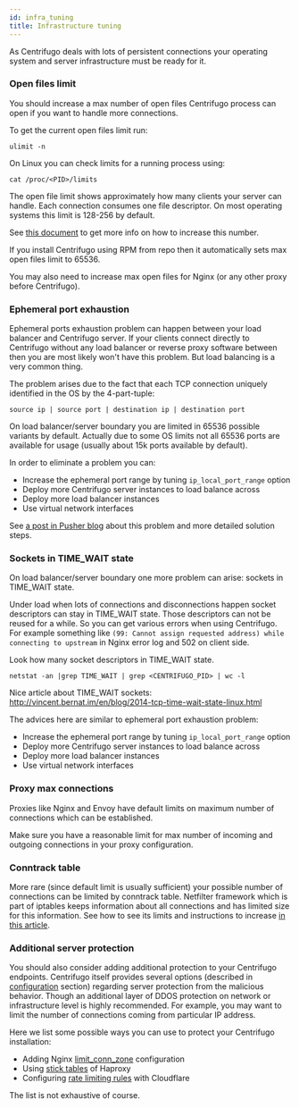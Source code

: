 ```yaml
---
id: infra_tuning
title: Infrastructure tuning
---
```


As Centrifugo deals with lots of persistent connections your operating system and server infrastructure must be ready for it.

### Open files limit

You should increase a max number of open files Centrifugo process can open if you want to handle more connections.

To get the current open files limit run:

```
ulimit -n
```

On Linux you can check limits for a running process using:

```
cat /proc/<PID>/limits
```

The open file limit shows approximately how many clients your server can handle. Each connection consumes one file descriptor. On most operating systems this limit is 128-256 by default.

See [this document](https://docs.riak.com/riak/kv/2.2.3/using/performance/open-files-limit.1.html) to get more info on how to increase this number.

If you install Centrifugo using RPM from repo then it automatically sets max open files limit to 65536.

You may also need to increase max open files for Nginx (or any other proxy before Centrifugo).

### Ephemeral port exhaustion

Ephemeral ports exhaustion problem can happen between your load balancer and Centrifugo server. If your clients connect directly to Centrifugo without any load balancer or reverse proxy software between then you are most likely won't have this problem. But load balancing is a very common thing.

The problem arises due to the fact that each TCP connection uniquely identified in the OS by the 4-part-tuple:

```
source ip | source port | destination ip | destination port
```

On load balancer/server boundary you are limited in 65536 possible variants by default. Actually due to some OS limits not all 65536 ports are available for usage (usually about 15k ports available by default).

In order to eliminate a problem you can:

* Increase the ephemeral port range by tuning `ip_local_port_range` option
* Deploy more Centrifugo server instances to load balance across
* Deploy more load balancer instances
* Use virtual network interfaces

See [a post in Pusher blog](https://making.pusher.com/ephemeral-port-exhaustion-and-how-to-avoid-it/) about this problem and more detailed solution steps.

### Sockets in TIME_WAIT state

On load balancer/server boundary one more problem can arise: sockets in TIME_WAIT state.

Under load when lots of connections and disconnections happen socket descriptors can stay in TIME_WAIT state. Those descriptors can not be reused for a while. So you can get various
errors when using Centrifugo. For example something like `(99: Cannot assign requested address) while connecting to upstream` in Nginx error log and 502 on client side.

Look how many socket descriptors in TIME_WAIT state.

```
netstat -an |grep TIME_WAIT | grep <CENTRIFUGO_PID> | wc -l
```

Nice article about TIME_WAIT sockets: http://vincent.bernat.im/en/blog/2014-tcp-time-wait-state-linux.html

The advices here are similar to ephemeral port exhaustion problem:

* Increase the ephemeral port range by tuning `ip_local_port_range` option
* Deploy more Centrifugo server instances to load balance across
* Deploy more load balancer instances
* Use virtual network interfaces

### Proxy max connections

Proxies like Nginx and Envoy have default limits on maximum number of connections which can be established.

Make sure you have a reasonable limit for max number of incoming and outgoing connections in your proxy configuration. 

### Conntrack table

More rare (since default limit is usually sufficient) your possible number of connections can be limited by conntrack table. Netfilter framework which is part of iptables keeps information about all connections and has limited size for this information. See how to see its limits and instructions to increase [in this article](https://morganwu277.github.io/2018/05/26/Solve-production-issue-of-nf-conntrack-table-full-dropping-packet/).

### Additional server protection

You should also consider adding additional protection to your Centrifugo endpoints. Centrifugo itself provides several options (described in [configuration](./configuration.md) section) regarding server protection from the malicious behavior. Though an additional layer of DDOS protection on network or infrastructure level is highly recommended. For example, you may want to limit the number of connections coming from particular IP address.

Here we list some possible ways you can use to protect your Centrifugo installation:

* Adding Nginx [limit_conn_zone](https://nginx.org/en/docs/http/ngx_http_limit_conn_module.html#limit_conn_zone) configuration
* Using [stick tables](https://www.haproxy.com/blog/introduction-to-haproxy-stick-tables/) of Haproxy
* Configuring [rate limiting rules](https://developers.cloudflare.com/waf/rate-limiting-rules/) with Cloudflare

The list is not exhaustive of course.
